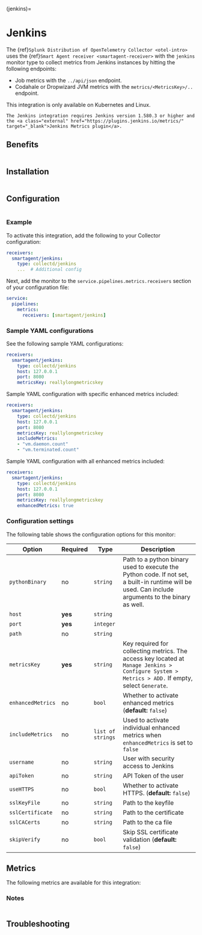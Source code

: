 (jenkins)=

# Jenkins

<meta name="description" content="Use this Splunk Observability Cloud integration for the Jenkins monitor. See benefits, install, configuration, and metrics">


The {ref}`Splunk Distribution of OpenTelemetry Collector <otel-intro>` uses the {ref}`Smart Agent receiver <smartagent-receiver>` with the `jenkins` monitor type to collect metrics from Jenkins instances by hitting the following endpoints:

- Job metrics with the `../api/json` endpoint.
- Codahale or Dropwizard JVM metrics with the `metrics/<MetricsKey>/..` endpoint.

This integration is only available on Kubernetes and Linux. 

```{note}
The Jenkins integration requires Jenkins version 1.580.3 or higher and the <a class="external" href="https://plugins.jenkins.io/metrics/" target="_blank">Jenkins Metrics plugin</a>.
```

## Benefits

```{include} /_includes/benefits.md
```

## Installation

```{include} /_includes/collector-installation-linux.md
```

## Configuration

```{include} /_includes/configuration.md
```

### Example

To activate this integration, add the following to your Collector configuration:

```yaml
receivers:
  smartagent/jenkins:
    type: collectd/jenkins
    ...  # Additional config
```

Next, add the monitor to the `service.pipelines.metrics.receivers` section of your configuration file:

```yaml
service:
  pipelines:
    metrics:
      receivers: [smartagent/jenkins]
```

### Sample YAML configurations

See the following sample YAML configurations:

```yaml
receivers:
  smartagent/jenkins:
    type: collectd/jenkins
    host: 127.0.0.1
    port: 8080
    metricsKey: reallylongmetricskey
```

Sample YAML configuration with specific enhanced metrics included:

```yaml
receivers:
  smartagent/jenkins:
    type: collectd/jenkins
    host: 127.0.0.1
    port: 8080
    metricsKey: reallylongmetricskey
    includeMetrics:
    - "vm.daemon.count"
    - "vm.terminated.count"
```

Sample YAML configuration with all enhanced metrics included:

```yaml
receivers:
  smartagent/jenkins:
    type: collectd/jenkins
    host: 127.0.0.1
    port: 8080
    metricsKey: reallylongmetricskey
    enhancedMetrics: true
```

### Configuration settings

The following table shows the configuration options for this monitor:

| Option| Required | Type | Description |
| --- | --- | --- | --- |
| `pythonBinary` | no | `string` | Path to a python binary used to execute the Python code. If not set, a built-in runtime will be used. Can include arguments to the binary as well. |
| `host` | **yes** | `string` |  |
| `port` | **yes** | `integer` |  |
| `path` | no | `string` |  |
| `metricsKey` | **yes** | `string` | Key required for collecting metrics. The access key located at `Manage Jenkins > Configure System > Metrics > ADD.` If empty, select `Generate`. |
| `enhancedMetrics` | no | `bool` | Whether to activate enhanced metrics (**default:** `false`) |
| `includeMetrics` | no | `list of strings` | Used to activate individual enhanced metrics when `enhancedMetrics` is set to `false` |
| `username` | no | `string` | User with security access to Jenkins |
| `apiToken` | no | `string` | API Token of the user |
| `useHTTPS` | no | `bool` | Whether to activate HTTPS. (**default:** `false`) |
| `sslKeyFile` | no | `string` | Path to the keyfile |
| `sslCertificate` | no | `string` | Path to the certificate |
| `sslCACerts` | no | `string` | Path to the ca file |
| `skipVerify` | no | `bool` | Skip SSL certificate validation (**default:** `false`) |

## Metrics

The following metrics are available for this integration:

<div class="metrics-yaml" url="https://raw.githubusercontent.com/signalfx/splunk-otel-collector/main/internal/signalfx-agent/pkg/monitors/collectd/jenkins/metadata.yaml"></div>


### Notes

```{include} /_includes/metric-defs.md
```

## Troubleshooting

```{include} /_includes/troubleshooting.md
```
